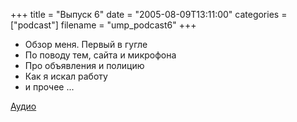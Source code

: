 +++
title = "Выпуск 6"
date = "2005-08-09T13:11:00"
categories = ["podcast"]
filename = "ump_podcast6"
+++


- Обзор меня. Первый в гугле
- По поводу тем, сайта и микрофона
- Про объявления и полицию
- Как я искал работу
- и прочее ...

[Аудио](https://podcast.umputun.com/media/ump_podcast6.mp3)
<audio src="https://podcast.umputun.com/media/ump_podcast6.mp3" preload="none">